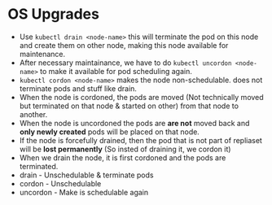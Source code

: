 # OS Upgrades

- Use `kubectl drain <node-name>` this will terminate the pod on this node and create them on other node, making this node available for maintenance.
- After necessary maintainance, we have to do `kubectl uncordon <node-name>` to make it available for pod scheduling again.
- `kubectl cordon <node-name>` makes the node non-schedulable. does not terminate pods and stuff like drain.
- When the node is cordoned, the pods are moved (Not technically moved but terminated on that node & started on other) from that node to another.
- When the node is uncordoned the pods are **are not** moved back and **only newly created** pods will be placed on that node.
- If the node is forcefully drained, then the pod that is not part of repliaset will be **lost permanently** (So insted of draining it, we cordon it)
- When we drain the node, it is first cordoned and the pods are terminated.
- drain - Unschedulable & terminate pods
- cordon - Unschedulable
- uncordon - Make is schedulable again